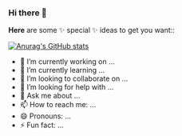 ### Hi there 👋 

**Here** are some ✨ special ✨ ideas to get you want::

[![Anurag's GitHub stats](https://github-readme-stats.vercel.app/api?username=langkye)](https://github.com/anuraghazra/github-readme-stats)

- 🔭 I’m currently working on ...
- 🌱 I’m currently learning ...
- 👯 I’m looking to collaborate on ...
- 🤔 I’m looking for help with ...
- 💬 Ask me about ...
- 📫 How to reach me: ...
- 😄 Pronouns: ...
- ⚡ Fun fact: ...

 

